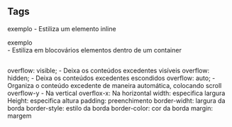 ## Tags
<spam class="exemplo">exemplo</span> - Estiliza um elemento inline
<div class="exemplo">exemplo</div> - Estiliza em blocovários elementos dentro de um container

##

overflow: visible; - Deixa os conteúdos excedentes visíveis
overflow: hidden; - Deixa os conteúdos excedentes escondidos
overflow: auto; - Organiza o conteúdo excedente de maneira automática, colocando scroll
overflow-y - Na vertical
overflox-x: Na horizontal
width: especifica largura
Height: especifica altura
padding: preenchimento
border-widht: largura da borda
border-style: estilo da borda
border-color: cor da borda
margin: margem